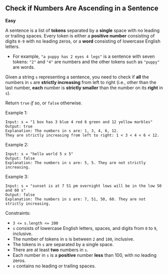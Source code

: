 ## Check if Numbers Are Ascending in a Sentence

**Easy**

A sentence is a list of **tokens** separated by a **single** space with no leading or trailing spaces. Every token is either a **positive number** consisting of digits `0-9` with no leading zeros, or a **word** consisting of lowercase English letters.

- For example, `"a puppy has 2 eyes 4 legs"` is a sentence with seven tokens: `"2"` and `"4"` are numbers and the other tokens such as `"puppy"` are words.

Given a string `s` representing a sentence, you need to check if **all** the numbers in `s` are **strictly increasing** from left to right (i.e., other than the last number, **each** number is **strictly smaller** than the number on its **right** in `s`).

Return `true` _if_ so, or `false` otherwise.

Example 1:

    Input: s = "1 box has 3 blue 4 red 6 green and 12 yellow marbles"
    Output: true
    Explanation: The numbers in s are: 1, 3, 4, 6, 12.
    They are strictly increasing from left to right: 1 < 3 < 4 < 6 < 12.

Example 2:

    Input: s = "hello world 5 x 5"
    Output: false
    Explanation: The numbers in s are: 5, 5. They are not strictly increasing.

Example 3:

    Input: s = "sunset is at 7 51 pm overnight lows will be in the low 50 and 60 s"
    Output: false
    Explanation: The numbers in s are: 7, 51, 50, 60. They are not strictly increasing.

Constraints:

- `3 <= s.length <= 200`
- `s` consists of lowercase English letters, spaces, and digits from `0` to `9`, inclusive.
- The number of tokens in s is between `2` and `100`, inclusive.
- The tokens in `s` are separated by a single space.
- There are at least **two** numbers in `s`.
- Each number in `s` is a **positive** number **less** than 100, with no leading zeros.
- `s` contains no leading or trailing spaces.
